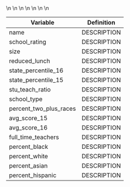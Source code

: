<table>\n    <thead>\n        <tr>\n            <th>Variable</th>\n            <th>Definition</th>\n        </tr>\n    </thead>\n<tbody><tr><td>name</td><td>DESCRIPTION</td></tr><tr><td>school_rating</td><td>DESCRIPTION</td></tr><tr><td>size</td><td>DESCRIPTION</td></tr><tr><td>reduced_lunch</td><td>DESCRIPTION</td></tr><tr><td>state_percentile_16</td><td>DESCRIPTION</td></tr><tr><td>state_percentile_15</td><td>DESCRIPTION</td></tr><tr><td>stu_teach_ratio</td><td>DESCRIPTION</td></tr><tr><td>school_type</td><td>DESCRIPTION</td></tr><tr><td>percent_two_plus_races</td><td>DESCRIPTION</td></tr><tr><td>avg_score_15</td><td>DESCRIPTION</td></tr><tr><td>avg_score_16</td><td>DESCRIPTION</td></tr><tr><td>full_time_teachers</td><td>DESCRIPTION</td></tr><tr><td>percent_black</td><td>DESCRIPTION</td></tr><tr><td>percent_white</td><td>DESCRIPTION</td></tr><tr><td>percent_asian</td><td>DESCRIPTION</td></tr><tr><td>percent_hispanic</td><td>DESCRIPTION</td></tr></table>
